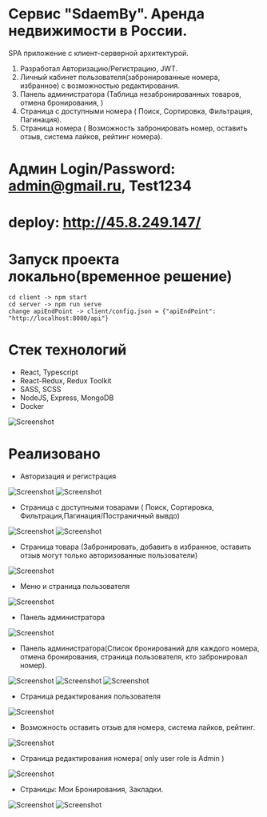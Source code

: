 # Сервис "SdaemBy". Аренда недвижимости в России.

SPA приложение с клиент-серверной архитектурой.

1. Разработал Авторизацию/Регистрацию, JWT.
2. Личный кабинет пользователя(забронированные номера,
   избранное) с возможностью редактирования.
3. Панель администратора (Таблица незабронированных товаров, отмена бронирования, )
4. Страница с доступными номера ( Поиск, Сортировка, Фильтрация,
   Пагинация).
5. Страница номера ( Возможность забронировать номер, оставить отзыв,
   система лайков, рейтинг номера).

# Админ Login/Password: admin@gmail.ru, Test1234

# deploy: http://45.8.249.147/

# Запуск проекта локально(временное решение)

```
cd client -> npm start
cd server -> npm run serve
change apiEndPoint -> client/config.json = {"apiEndPoint": "http://localhost:8080/api"}
```

# Стек технологий

-   React, Typescript
-   React-Redux, Redux Toolkit
-   SASS, SCSS
-   NodeJS, Express, MongoDB
-   Docker

![Screenshot](./screenshots/screen-1.png)

# Реализовано

-   Авторизация и регистрация

![Screenshot](./screenshots/sign-in.png)
![Screenshot](./screenshots/sign-up.png)

-   Страница с доступными товарами ( Поиск, Сортировка, Фильтрация,Пагинация/Постраничный вывдо)

![Screenshot](./screenshots/screen-2.png)
![Screenshot](./screenshots/screen-4.png)

-   Страница товара (Забронировать, добавить в избранное, оставить отзыв могут только авторизованные пользователи)

![Screenshot](./screenshots/estate-page.png)

-   Меню и страница пользователя

![Screenshot](./screenshots/profile.png)

-   Панель администратора

![Screenshot](./screenshots/screen-6.png)

-   Панель администратора(Список бронирований для каждого номера, отмена бронирования, страница пользователя, кто забронировал номер).

![Screenshot](./screenshots/booking.png)
![Screenshot](./screenshots/estates.png)
![Screenshot](./screenshots/ticket.png)

-   Страница редактирования пользователя

![Screenshot](./screenshots/screen-10.png)

-   Возможность оставить отзыв для номера, система лайков, рейтинг.

![Screenshot](./screenshots/comments-and-booking.png)

-   Страница редактирования номера( only user role is Admin )

![Screenshot](./screenshots/admin-edit.png)

-   Страницы: Мои Бронирования, Закладки.

![Screenshot](./screenshots/my-booking.png)
![Screenshot](./screenshots/bookmarks.png)
